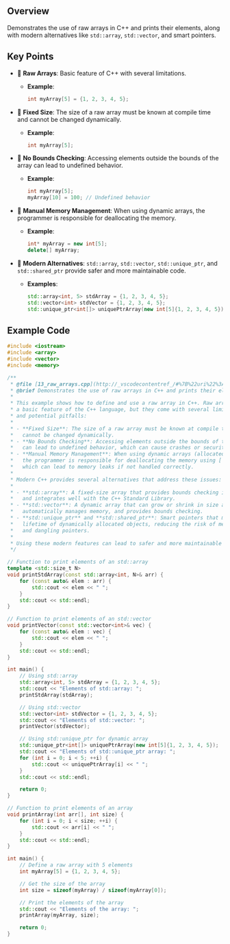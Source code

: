 ## Overview
Demonstrates the use of raw arrays in C++ and prints their elements, along with modern alternatives like `std::array`, `std::vector`, and smart pointers.

## Key Points

- 📝 **Raw Arrays**: Basic feature of C++ with several limitations.
  - **Example**:
    ```cpp
    int myArray[5] = {1, 2, 3, 4, 5};
    ```

- 📝 **Fixed Size**: The size of a raw array must be known at compile time and cannot be changed dynamically.
  - **Example**:
    ```cpp
    int myArray[5];
    ```

- 📝 **No Bounds Checking**: Accessing elements outside the bounds of the array can lead to undefined behavior.
  - **Example**:
    ```cpp
    int myArray[5];
    myArray[10] = 100; // Undefined behavior
    ```

- 📝 **Manual Memory Management**: When using dynamic arrays, the programmer is responsible for deallocating the memory.
  - **Example**:
    ```cpp
    int* myArray = new int[5];
    delete[] myArray;
    ```

- 📝 **Modern Alternatives**: `std::array`, `std::vector`, `std::unique_ptr`, and `std::shared_ptr` provide safer and more maintainable code.
  - **Examples**:
    ```cpp
    std::array<int, 5> stdArray = {1, 2, 3, 4, 5};
    std::vector<int> stdVector = {1, 2, 3, 4, 5};
    std::unique_ptr<int[]> uniquePtrArray(new int[5]{1, 2, 3, 4, 5});
    ```

## Example Code

```cpp
#include <iostream>
#include <array>
#include <vector>
#include <memory>

/**
 * @file [13_raw_arrays.cpp](http://_vscodecontentref_/#%7B%22uri%22%3A%7B%22%24mid%22%3A1%2C%22fsPath%22%3A%22c%3A%5C%5CUsers%5C%5Ck6ros%5C%5CDocuments%5C%5CGitHub%5C%5CCPP%5C%5CCPP_Notes%5C%5C13_raw_arrays.cpp%22%2C%22_sep%22%3A1%2C%22external%22%3A%22file%3A%2F%2F%2Fc%253A%2FUsers%2Fk6ros%2FDocuments%2FGitHub%2FCPP%2FCPP_Notes%2F13_raw_arrays.cpp%22%2C%22path%22%3A%22%2FC%3A%2FUsers%2Fk6ros%2FDocuments%2FGitHub%2FCPP%2FCPP_Notes%2F13_raw_arrays.cpp%22%2C%22scheme%22%3A%22file%22%7D%7D)
 * @brief Demonstrates the use of raw arrays in C++ and prints their elements.
 *
 * This example shows how to define and use a raw array in C++. Raw arrays are 
 * a basic feature of the C++ language, but they come with several limitations 
 * and potential pitfalls:
 * 
 * - **Fixed Size**: The size of a raw array must be known at compile time and 
 *   cannot be changed dynamically.
 * - **No Bounds Checking**: Accessing elements outside the bounds of the array 
 *   can lead to undefined behavior, which can cause crashes or security vulnerabilities.
 * - **Manual Memory Management**: When using dynamic arrays (allocated with [`new`](command:_github.copilot.openSymbolFromReferences?%5B%22%22%2C%5B%7B%22uri%22%3A%7B%22scheme%22%3A%22file%22%2C%22authority%22%3A%22%22%2C%22path%22%3A%22%2FC%3A%2FUsers%2Fk6ros%2FDocuments%2FGitHub%2FCPP%2FCPP_Notes%2F13_raw_arrays.cpp%22%2C%22query%22%3A%22%22%2C%22fragment%22%3A%22%22%7D%2C%22pos%22%3A%7B%22line%22%3A12%2C%22character%22%3A78%7D%7D%5D%2C%22f473dd38-8f6b-4e34-8bec-ee9704e52f5e%22%5D "Go to definition")), 
 *   the programmer is responsible for deallocating the memory using [`delete`](command:_github.copilot.openSymbolFromReferences?%5B%22%22%2C%5B%7B%22uri%22%3A%7B%22scheme%22%3A%22file%22%2C%22authority%22%3A%22%22%2C%22path%22%3A%22%2FC%3A%2FUsers%2Fk6ros%2FDocuments%2FGitHub%2FCPP%2FCPP_Notes%2F13_raw_arrays.cpp%22%2C%22query%22%3A%22%22%2C%22fragment%22%3A%22%22%7D%2C%22pos%22%3A%7B%22line%22%3A13%2C%22character%22%3A70%7D%7D%5D%2C%22f473dd38-8f6b-4e34-8bec-ee9704e52f5e%22%5D "Go to definition"), 
 *   which can lead to memory leaks if not handled correctly.
 * 
 * Modern C++ provides several alternatives that address these issues:
 * 
 * - **std::array**: A fixed-size array that provides bounds checking in debug mode 
 *   and integrates well with the C++ Standard Library.
 * - **std::vector**: A dynamic array that can grow or shrink in size as needed, 
 *   automatically manages memory, and provides bounds checking.
 * - **std::unique_ptr** and **std::shared_ptr**: Smart pointers that manage the 
 *   lifetime of dynamically allocated objects, reducing the risk of memory leaks 
 *   and dangling pointers.
 * 
 * Using these modern features can lead to safer and more maintainable code.
 */

// Function to print elements of an std::array
template <std::size_t N>
void printStdArray(const std::array<int, N>& arr) {
    for (const auto& elem : arr) {
        std::cout << elem << " ";
    }
    std::cout << std::endl;
}

// Function to print elements of an std::vector
void printVector(const std::vector<int>& vec) {
    for (const auto& elem : vec) {
        std::cout << elem << " ";
    }
    std::cout << std::endl;
}

int main() {
    // Using std::array
    std::array<int, 5> stdArray = {1, 2, 3, 4, 5};
    std::cout << "Elements of std::array: ";
    printStdArray(stdArray);

    // Using std::vector
    std::vector<int> stdVector = {1, 2, 3, 4, 5};
    std::cout << "Elements of std::vector: ";
    printVector(stdVector);

    // Using std::unique_ptr for dynamic array
    std::unique_ptr<int[]> uniquePtrArray(new int[5]{1, 2, 3, 4, 5});
    std::cout << "Elements of std::unique_ptr array: ";
    for (int i = 0; i < 5; ++i) {
        std::cout << uniquePtrArray[i] << " ";
    }
    std::cout << std::endl;

    return 0;
}

// Function to print elements of an array
void printArray(int arr[], int size) {
    for (int i = 0; i < size; ++i) {
        std::cout << arr[i] << " ";
    }
    std::cout << std::endl;
}

int main() {
    // Define a raw array with 5 elements
    int myArray[5] = {1, 2, 3, 4, 5};

    // Get the size of the array
    int size = sizeof(myArray) / sizeof(myArray[0]);

    // Print the elements of the array
    std::cout << "Elements of the array: ";
    printArray(myArray, size);

    return 0;
}